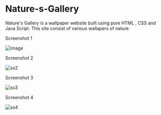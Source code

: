 # Nature-s-Gallery


Nature's Gallery is a wallpaper website built using pure HTML , CSS and Java Script.
This site consist of various wallapers of nature.




Screenshot 1


![image](https://github.com/gaurav0401/Nature-s-Gallery/assets/80095859/1a5e382f-d14a-46e7-9c34-b66352b48daa)






Screenshot 2


![ss2](https://user-images.githubusercontent.com/80095859/222970392-66f689fd-80c0-46b0-bf40-6a918931db28.png)





Screenshot 3


![ss3](https://user-images.githubusercontent.com/80095859/222970400-b093ae11-51d8-4eb1-ab5a-f98e8a4db2d8.png)





Screenshot 4


![ss4](https://user-images.githubusercontent.com/80095859/222970426-d3d2f865-aa7d-4424-9c0d-41c838fad7ec.png)

